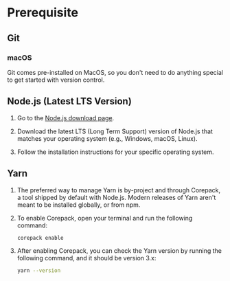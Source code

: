# Prerequisite

## Git

### macOS

Git comes pre-installed on MacOS, so you don't need to do anything special to get started with version control.

## Node.js (Latest LTS Version)

1. Go to the [Node.js download page](https://nodejs.org/en/download).

2. Download the latest LTS (Long Term Support) version of Node.js that matches your operating system (e.g., Windows, macOS, Linux).

3. Follow the installation instructions for your specific operating system.

## Yarn

1. The preferred way to manage Yarn is by-project and through Corepack, a tool shipped by default with Node.js. Modern releases of Yarn aren't meant to be installed globally, or from npm.

2. To enable Corepack, open your terminal and run the following command:

   ```bash
   corepack enable
   ```

3. After enabling Corepack, you can check the Yarn version by running the following command, and it should be version 3.x:

   ```bash
   yarn --version
   ```